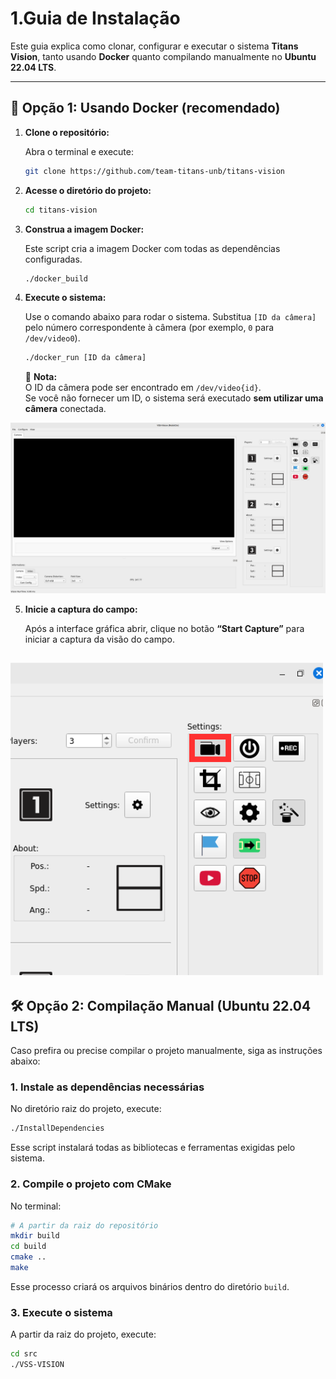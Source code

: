 
# 1.Guia de Instalação

Este guia explica como clonar, configurar e executar o sistema **Titans Vision**, tanto usando **Docker** quanto compilando manualmente no **Ubuntu 22.04 LTS**.

---

## 🐳 Opção 1: Usando Docker (recomendado)

1. **Clone o repositório:**

   Abra o terminal e execute:
   ```bash
   git clone https://github.com/team-titans-unb/titans-vision
   ```

2. **Acesse o diretório do projeto:**
   ```bash
   cd titans-vision
   ```

3. **Construa a imagem Docker:**

   Este script cria a imagem Docker com todas as dependências configuradas.
   ```bash
   ./docker_build
   ```

4. **Execute o sistema:**

   Use o comando abaixo para rodar o sistema. Substitua `[ID da câmera]` pelo número correspondente à câmera (por exemplo, `0` para `/dev/video0`).
   ```bash
   ./docker_run [ID da câmera]
   ```

   🔎 **Nota:**  
   O ID da câmera pode ser encontrado em `/dev/video{id}`.  
   Se você não fornecer um ID, o sistema será executado **sem utilizar uma câmera** conectada.


![Tela inicial](assets/img/TelaTitansVision.png)

5. **Inicie a captura do campo:**

   Após a interface gráfica abrir, clique no botão **“Start Capture”** para iniciar a captura da visão do campo.

![Botão de Captura](assets/img/parte1.png)
---

## 🛠️ Opção 2: Compilação Manual (Ubuntu 22.04 LTS)

Caso prefira ou precise compilar o projeto manualmente, siga as instruções abaixo:

### 1. Instale as dependências necessárias

No diretório raiz do projeto, execute:
```bash
./InstallDependencies
```

Esse script instalará todas as bibliotecas e ferramentas exigidas pelo sistema.

### 2. Compile o projeto com CMake

No terminal:

```bash
# A partir da raiz do repositório
mkdir build
cd build
cmake ..
make
```

Esse processo criará os arquivos binários dentro do diretório `build`.

### 3. Execute o sistema

A partir da raiz do projeto, execute:

```bash
cd src
./VSS-VISION
```
